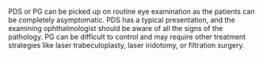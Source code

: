 PDS or PG can be picked up on routine eye examination as the patients can be completely asymptomatic. PDS has a typical presentation, and the examining ophthalmologist should be aware of all the signs of the pathology. PG can be difficult to control and may require other treatment strategies like laser trabeculoplasty, laser iridotomy, or filtration surgery.